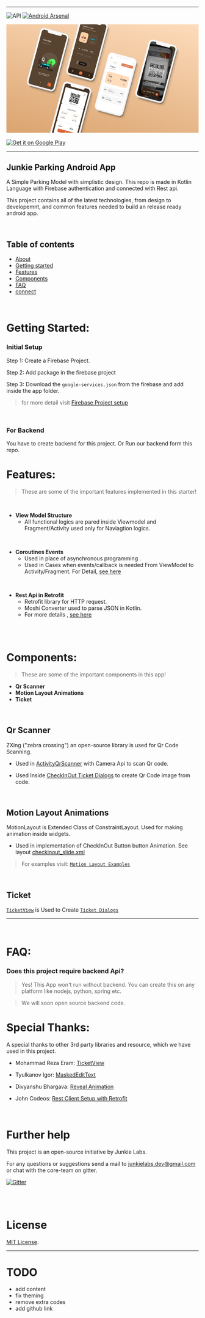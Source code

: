 

---

![API](https://img.shields.io/badge/API-16%2B-34bf49.svg)
[![Android Arsenal]( https://img.shields.io/badge/Android%20Arsenal-Media%20Picker-green.svg?style=flat )]( https://android-arsenal.com/details/1/7635 )



![](images/banner.png)

[<img src="https://play.google.com/intl/en_us/badges/images/generic/en-play-badge.png"
alt="Get it on Google Play"
height="80">](https://play.google.com/store/apps/details?id=)

---

## Junkie Parking Android App 

A Simple Parking Model with simplistic design.
This repo is made in Kotlin Language with Firebase authentication and connected with Rest api.

This project contains all of the latest technologies, from design to developemnt, and common features needed to build an release ready android app.


<br>

## Table of contents
- [About](#about)
- [Getting started](#getting-started)
- [Features](#features)
- [Components](#components)
- [FAQ](#faq)
- [connect](#further-help)


<br>


# Getting Started:

### **Initial Setup**

Step 1: Create a Firebase Project.

Step 2: Add package in the firebase project

Step 3: Download the `google-services.json` from the firebase and add inside the app folder.


> for more detail visit [Firebase Project setup](https://firebase.google.com/docs/android/setup)

<br>

### **For Backend**

 You have to create backend for this project. Or Run our backend form this repo.


# Features:

> These are some of the important features implemented in this starter!

<br>

- **View Model Structure**
  - All functional logics are pared inside Viewmodel and Fragment/Activity used only for Naviagtion logics.
  
<br>


- **Coroutines Events**
  - Used in place of asynchronous programming .  
  - Used in Cases when events/callback is needed From ViewModel to Activity/Fragment. For Detail, [see here](app\src\main\java\in\junkielabs\parking\tools\livedata)

<br>

- **Rest Api in Retrofit**
  - Retrofit library for HTTP request.  
  - Moshi Converter used to parse JSON in Kotlin.
  - For more details , [ see here](app\src\main\java\in\junkielabs\parking\components\api\ApiModule.kt) 

<br>

<br>

# Components:

> These are some of the important components in this app!

- **Qr Scanner**
- **Motion Layout Animations**
- **Ticket**
  
<br>


## Qr Scanner

ZXing ("zebra crossing") an open-source library is used for Qr Code Scanning.


- Used in [ActivityQrScanner](app\src\main\java\in\junkielabs\parking\ui\common\scanner) with Camera Api to scan Qr code. 

- Used Inside [CheckInOut Ticket Dialogs](app\src\main\java\in\junkielabs\parking\ui\common\checkinout\dialogs) to create Qr Code image from code.

<br>


## Motion Layout Animations

MotionLayout is Extended Class of ConstraintLayout. Used for making animation inside widgets. 

- Used in implementation of CheckInOut Button button Animation. See layout [checkinout_slide.xml](app\src\main\res\layout\checkinout_slide.xml)


> For examples visit: [`Motion Layout Examples`](https://developer.android.com/training/constraint-layout/motionlayout/examples)


<br>



## Ticket

[`TicketView`](app\src\main\java\in\junkielabs\parking\ui\widgets\TicketView.kt) is Used to Create [`Ticket Dialogs`](app\src\main\java\in\junkielabs\parking\ui\common\checkinout\dialogs)



---

<br>

# FAQ:

### Does this project require backend Api?



>  Yes! This App won't run without backend. You can create this on any platform like nodejs, python, spring etc.

> We will soon open source backend code.





# Special Thanks:

A special thanks to other 3rd party libraries and resource, which we have used in this project.

- Mohammad Reza Eram: [TicketView](https://github.com/mreram/TicketView)

- Tyulkanov Igor: [MaskedEditText](https://github.com/Gary111/MaskedEditText)

- Divyanshu Bhargava: [Reveal Animation](https://gist.github.com/divyanshub024/87fc43c5265e78733e2ad6a00dfbc00e)

- John Codeos: [Rest Client Setup with Retrofit](https://johncodeos.com/how-to-parse-json-with-retrofit-converters-using-kotlin/)

<br>

# Further help

This project is an open-source initiative by Junkie Labs.

For any questions or suggestions send a mail to junkielabs.dev@gmail.com or chat with the core-team on gitter.

[![Gitter](https://badges.gitter.im/JunkieLabs/treeform-angular.svg)](https://gitter.im/JunkieLabs/treeform-angular?utm_source=badge&utm_medium=badge&utm_campaign=pr-badge)


<br>
<br>

# License

[MIT License](/LICENSE).

---





# TODO
- add content
- fix theming 
- remove extra codes
- add github link


